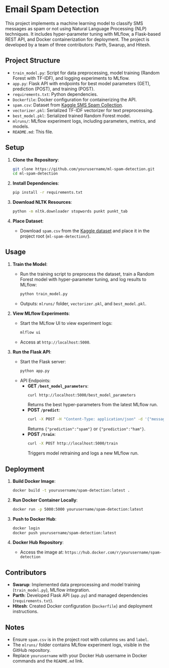 # Email Spam Detection

This project implements a machine learning model to classify SMS messages as spam or not using Natural Language Processing (NLP) techniques. It includes hyper-parameter tuning with MLflow, a Flask-based REST API, and Docker containerization for deployment. The project is developed by a team of three contributors: Parth, Swarup, and Hitesh.

## Project Structure
- `train_model.py`: Script for data preprocessing, model training (Random Forest with TF-IDF), and logging experiments to MLflow.
- `app.py`: Flask API with endpoints for best model parameters (GET), prediction (POST), and training (POST).
- `requirements.txt`: Python dependencies.
- `Dockerfile`: Docker configuration for containerizing the API.
- `spam.csv`: Dataset from [Kaggle SMS Spam Collection](https://www.kaggle.com/datasets/thedevastator/sms-spam-collection-a-more-diverse-dataset).
- `vectorizer.pkl`: Serialized TF-IDF vectorizer for text preprocessing.
- `best_model.pkl`: Serialized trained Random Forest model.
- `mlruns/`: MLflow experiment logs, including parameters, metrics, and models.
- `README.md`: This file.

## Setup
1. **Clone the Repository**:
   ```bash
   git clone https://github.com/yourusername/ml-spam-detection.git
   cd ml-spam-detection
   ```

2. **Install Dependencies**:
   ```bash
   pip install -r requirements.txt
   ```

3. **Download NLTK Resources**:
   ```bash
   python -m nltk.downloader stopwords punkt punkt_tab
   ```

4. **Place Dataset**:
   - Download `spam.csv` from the [Kaggle dataset](https://www.kaggle.com/datasets/thedevastator/sms-spam-collection-a-more-diverse-dataset) and place it in the project root (`ml-spam-detection/`).

## Usage
1. **Train the Model**:
   - Run the training script to preprocess the dataset, train a Random Forest model with hyper-parameter tuning, and log results to MLflow:
     ```bash
     python train_model.py
     ```
   - Outputs: `mlruns/` folder, `vectorizer.pkl`, and `best_model.pkl`.

2. **View MLflow Experiments**:
   - Start the MLflow UI to view experiment logs:
     ```bash
     mlflow ui
     ```
   - Access at `http://localhost:5000`.

3. **Run the Flask API**:
   - Start the Flask server:
     ```bash
     python app.py
     ```
   - API Endpoints:
     - **GET `/best_model_parameters`**:
       ```bash
       curl http://localhost:5000/best_model_parameters
       ```
       Returns the best hyper-parameters from the latest MLflow run.
     - **POST `/predict`**:
       ```bash
       curl -X POST -H "Content-Type: application/json" -d '{"message":"Free offer! Click now!"}' http://localhost:5000/predict
       ```
       Returns `{"prediction":"spam"}` or `{"prediction":"ham"}`.
     - **POST `/train`**:
       ```bash
       curl -X POST http://localhost:5000/train
       ```
       Triggers model retraining and logs a new MLflow run.

## Deployment
1. **Build Docker Image**:
   ```bash
   docker build -t yourusername/spam-detection:latest .
   ```

2. **Run Docker Container Locally**:
   ```bash
   docker run -p 5000:5000 yourusername/spam-detection:latest
   ```

3. **Push to Docker Hub**:
   ```bash
   docker login
   docker push yourusername/spam-detection:latest
   ```

4. **Docker Hub Repository**:
   - Access the image at: `https://hub.docker.com/r/yourusername/spam-detection`

## Contributors
- **Swarup**: Implemented data preprocessing and model training (`train_model.py`), MLflow integration.
- **Parth**: Developed Flask API (`app.py`) and managed dependencies (`requirements.txt`).
- **Hitesh**: Created Docker configuration (`Dockerfile`) and deployment instructions.

## Notes
- Ensure `spam.csv` is in the project root with columns `sms` and `label`.
- The `mlruns/` folder contains MLflow experiment logs, visible in the GitHub repository.
- Replace `yourusername` with your Docker Hub username in Docker commands and the `README.md` link.